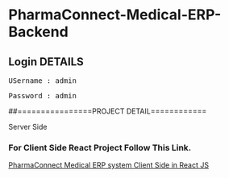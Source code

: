 # PharmaConnect-Medical-ERP-Backend



## Login DETAILS
<pre>USername : admin</pre>
<pre>Password : admin</pre>

##================PROJECT DETAIL============

 Server Side

### For Client Side React Project Follow This Link.

<a href="https://github.com/yogesh1307/PharmaConnect-Medical-ERP-System">PharmaConnect Medical ERP system Client Side in React JS</a>


